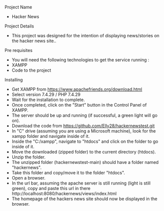 Project Name
* Hacker News

Project Details
* This project was designed for the intention of displaying news/stories on the hacker news site..

Pre requisites
- You will need the following technologies to get the service running :
- XAMPP
- Code to the project

Installing
- Get XAMPP from https://www.apachefriends.org/download.html
- Select version 7.4.29 / PHP 7.4.29
- Wait for the installation to complete.
- Once completed, click on the "Start" button in the Control Panel of XAMPP.
- The server should be up and running (if successful, a green light will go on).
- Download the code from https://github.com/Elly28/hackernewstest.git
- In "C" drive (assuming you are using a Microsoft machine), look for the xampp folder and navigate inside of it.
- Inside the "C:/xampp", navigate to "htdocs" and click on the folder to go inside of it.
- Move the downloaded (zipped folder) to the current directory (htdocs).
- Unzip the folder.
- The unzipped folder (hackernewstest-main) should have a folder named "hackernews".
- Take this folder and copy/move it to the folder "htdocs".
- Open a browser.
- In the url bar, assuming the apache server is still running (light is still green), copy and paste this url in there http://localhost:8080/hackernews/views/index.html
- The homepage of the hackers news site should now be displayed in the browser.
